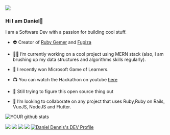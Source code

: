 <img src="https://github.com/katungi/katungi/blob/master/images/githubcoverpage.png">

### Hi I am Daniel👋

I am a Software Dev with a passion for building cool stuff.

- 👽 Creator of [Ruby Gemer](https://github.com/marketplace/actions/ruby-gemer) and [Fupiza](http://fupiza.herokuapp.com/)
- 🤸‍♂️ I’m currently working on a cool project using MERN stack (also, I am brushing up my data structures and algorithms skills regularly).


- 🥳 I recently won Microsoft Game of Learners. 

- 📺 You can watch the Hackathon on youtube [here](https://www.youtube.com/watch?v=KzEIiYP3r6U&t=17s)

- 🤡 Still trying to figure this open source thing out

- 🤝 I’m looking to collaborate on any project that uses Ruby,Ruby on Rails, VueJS, NodeJS and Flutter. 

![YOUR github stats](https://github-readme-stats.vercel.app/api?username=katungi&show_icons=true&theme=radical)   

[<img src="https://img.shields.io/badge/twitter-%231DA1F2.svg?&style=for-the-badge&logo=twitter&logoColor=white" />](https://twitter.com/WarriorRapid) [<img src="https://img.shields.io/badge/medium-%2312100E.svg?&style=for-the-badge&logo=medium&logoColor=white" />](https://medium.com/@dankatdennis)  [<img src="https://img.shields.io/badge/linkedin-%230077B5.svg?&style=for-the-badge&logo=linkedin&logoColor=white" />](https://www.linkedin.com/in/daniel-dennis-7471401a5/) [<img src = "https://img.shields.io/badge/instagram-%23E4405F.svg?&style=for-the-badge&logo=instagram&logoColor=white">](https://www.instagram.com/kenyanboydoingthings)
[![Daniel Dennis's DEV Profile](https://d2fltix0v2e0sb.cloudfront.net/dev-badge.svg)](https://dev.to/katungi)
